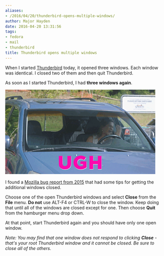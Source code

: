 ```yaml
---
aliases:
- /2016/04/20/thunderbird-opens-multiple-windows/
author: Major Hayden
date: 2016-04-20 13:31:56
tags:
- fedora
- mail
- thunderbird
title: Thunderbird opens multiple windows
---
```


When I started [Thunderbird][1] today, it opened three windows. Each window was identical. I closed two of them and then quit Thunderbird.

As soon as I started Thunderbird, I had **three windows again**.

[<img src="/wp-content/uploads/2016/04/ugh.gif" alt="Ugh thunderbird!" width="480" height="270" class="aligncenter size-full wp-image-6157" />][2]

I found a [Mozilla bug report from 2015][3] that had some tips for getting the additional windows closed.

Choose one of the open Thunderbird windows and select **Close** from the **File** menu. **Do not** use ALT-F4 or CTRL-W to close the window. Keep doing that until all of the windows are closed except for one. Then choose **Quit** from the hamburger menu drop down.

At that point, start Thunderbird again and you should have only one open window.

_Note: You may find that one window does not respond to clicking **Close** - that's your root Thunderbird window and it cannot be closed. Be sure to close all of the others._

 [1]: https://www.mozilla.org/en-US/thunderbird/
 [2]: /wp-content/uploads/2016/04/ugh.gif
 [3]: https://bugzilla.mozilla.org/show_bug.cgi?id=531588#c12